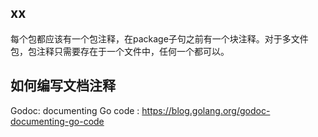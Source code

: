 ## xx
每个包都应该有一个包注释，在package子句之前有一个块注释。对于多文件包，包注释只需要存在于一个文件中，任何一个都可以。

## 如何编写文档注释

Godoc: documenting Go code : https://blog.golang.org/godoc-documenting-go-code